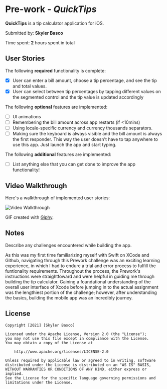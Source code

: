 # Pre-work - *QuickTips*

**QuickTips** is a tip calculator application for iOS.

Submitted by: **Skyler Basco**

Time spent: **2** hours spent in total

## User Stories

The following **required** functionality is complete:

* [x] User can enter a bill amount, choose a tip percentage, and see the tip and total values.
* [x] User can select between tip percentages by tapping different values on the segmented control and the tip value is updated accordingly

The following **optional** features are implemented:

* [ ] UI animations
* [ ] Remembering the bill amount across app restarts (if <10mins)
* [ ] Using locale-specific currency and currency thousands separators.
* [ ] Making sure the keyboard is always visible and the bill amount is always the first responder. This way the user doesn't have to tap anywhere to use this app. Just launch the app and start typing.

The following **additional** features are implemented:

- [ ] List anything else that you can get done to improve the app functionality!

## Video Walkthrough

Here's a walkthrough of implemented user stories:

<img src='https://media.giphy.com/media/79F3Z6fGK9hXj92X7F/giphy.gif' title='Video Walkthrough' width='' alt='Video Walkthrough' />

GIF created with [Giphy](https://giphy.com).

## Notes

Describe any challenges encountered while building the app.

As this was my first time familiarizing myself with Swift on XCode and Github, navigating through this Prework challenge was an exciting learning experience, in which I had to endure a trial and error process to fulfill the funtionality requirements. Throughout the process, the Prework's instructions were straightfoward and were helpful in guiding me through building the tip calculator. Gaining a foundational understanding of the overall user interface of Xcode before jumping in to the actual assignment was the lengthiest portion of the challenge; however, after understanding the basics, building the mobile app was an incredibly journey.

## License

    Copyright [2021] [Skyler Basco]

    Licensed under the Apache License, Version 2.0 (the "License");
    you may not use this file except in compliance with the License.
    You may obtain a copy of the License at

        http://www.apache.org/licenses/LICENSE-2.0

    Unless required by applicable law or agreed to in writing, software
    distributed under the License is distributed on an "AS IS" BASIS,
    WITHOUT WARRANTIES OR CONDITIONS OF ANY KIND, either express or implied.
    See the License for the specific language governing permissions and
    limitations under the License.
